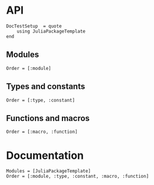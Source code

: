 # API

```@meta
DocTestSetup  = quote
    using JuliaPackageTemplate
end
```

## Modules

```@index
Order = [:module]
```

## Types and constants

```@index
Order = [:type, :constant]
```

## Functions and macros

```@index
Order = [:macro, :function]
```

# Documentation

```@autodocs
Modules = [JuliaPackageTemplate]
Order = [:module, :type, :constant, :macro, :function]
```
